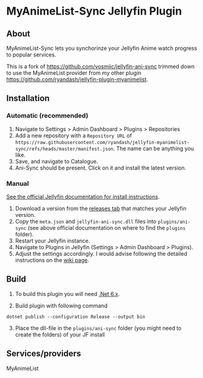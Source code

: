 <h1>MyAnimeList-Sync Jellyfin Plugin</h1>

## About

MyAnimeList-Sync lets you synchorinze your Jellyfin Anime watch progress to popular services.

This is a fork of https://github.com/vosmiic/jellyfin-ani-sync trimmed down to use the MyAnimeList provider from my other plugin https://github.com/ryandash/jellyfin-plugin-myanimelist.

## Installation

### Automatic (recommended)
1. Navigate to Settings > Admin Dashboard > Plugins > Repositories
2. Add a new repository with a `Repository URL` of `https://raw.githubusercontent.com/ryandash/jellyfin-myanimelist-sync/refs/heads/master/manifest.json`. The name can be anything you like.
3. Save, and navigate to Catalogue.
4. Ani-Sync should be present. Click on it and install the latest version.

### Manual

[See the official Jellyfin documentation for install instructions](https://jellyfin.org/docs/general/server/plugins/index.html#installing).

1. Download a version from the [releases tab](https://github.com/vosmiic/jellyfin-ani-sync/releases) that matches your Jellyfin version.
2. Copy the `meta.json` and `jellyfin-ani-sync.dll` files into `plugins/ani-sync` (see above official documentation on where to find the `plugins` folder).
3. Restart your Jellyfin instance.
4. Navigate to Plugins in Jellyfin (Settings > Admin Dashboard > Plugins).
5. Adjust the settings accordingly. I would advise following the detailed instructions on the [wiki page](https://github.com/vosmiic/jellyfin-ani-sync/wiki).

## Build

1. To build this plugin you will need [.Net 6.x](https://dotnet.microsoft.com/download/dotnet/6.0).

2. Build plugin with following command
  ```
  dotnet publish --configuration Release --output bin
  ```

3. Place the dll-file in the `plugins/ani-sync` folder (you might need to create the folders) of your JF install

## Services/providers
MyAnimeList
